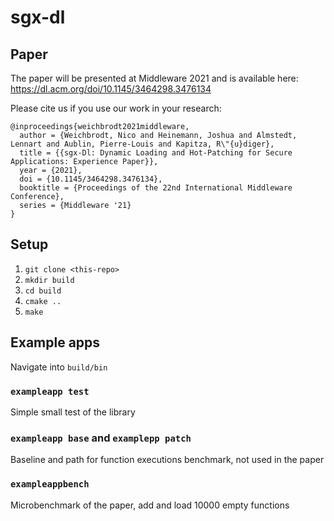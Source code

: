 # sgx-dl

## Paper

The paper will be presented at Middleware 2021 and is available here: https://dl.acm.org/doi/10.1145/3464298.3476134

Please cite us if you use our work in your research:
```
@inproceedings{weichbrodt2021middleware,
  author = {Weichbrodt, Nico and Heinemann, Joshua and Almstedt, Lennart and Aublin, Pierre-Louis and Kapitza, R\"{u}diger},
  title = {{sgx-Dl: Dynamic Loading and Hot-Patching for Secure Applications: Experience Paper}},
  year = {2021},
  doi = {10.1145/3464298.3476134},
  booktitle = {Proceedings of the 22nd International Middleware Conference},
  series = {Middleware '21}
}
```


## Setup

1. `git clone <this-repo>`
3. `mkdir build`
4. `cd build`
5. `cmake ..`
6. `make`


## Example apps

Navigate into `build/bin`

### `exampleapp test`

Simple small test of the library

### `exampleapp base` and `examplepp patch`

Baseline and path for function executions benchmark, not used in the paper

### `exampleappbench`

Microbenchmark of the paper, add and load 10000 empty functions
